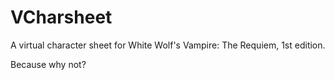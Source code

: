 # VCharsheet

A virtual character sheet for White Wolf's Vampire: The Requiem, 1st edition.

Because why not?